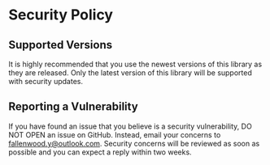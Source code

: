 # Security Policy

## Supported Versions

It is highly recommended that you use the newest versions of this library as they are released.
Only the latest version of this library will be supported with security updates.

## Reporting a Vulnerability

If you have found an issue that you believe is a security vulnerability, DO NOT OPEN an issue on GitHub. Instead,
email your concerns to fallenwood.y@outlook.com. Security concerns will be reviewed as soon as possible and
you can expect a reply within two weeks.
